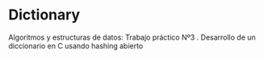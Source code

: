# Dictionary
Algoritmos y estructuras de datos: Trabajo práctico Nº3 . Desarrollo de un diccionario en C usando hashing abierto
